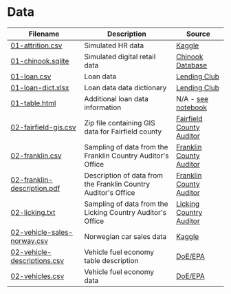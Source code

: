 # Data

|                          Filename                          |                          Description                           |                                                             Source                                                              |
| ---------------------------------------------------------- | -------------------------------------------------------------- | ------------------------------------------------------------------------------------------------------------------------------- |
| [01-attrition.csv](01-attrition.csv)                       | Simulated HR data                                              | [Kaggle](https://www.kaggle.com/pavansubhasht/ibm-hr-analytics-attrition-dataset)                                               |
| [01-chinook.sqlite](01-chinook.sqlite)                     | Simulated digital retail data                                  | [Chinook Database](https://github.com/lerocha/chinook-database)                                                                 |
| [01-loan.csv](01-loan.csv)                                 | Loan data                                                      | [Lending Club](https://www.lendingclub.com/info/download-data.action)                                                           |
| [01-loan-dict.xlsx](01-loan-dict.xlsx)                     | Loan data data dictionary                                      | [Lending Club](https://www.lendingclub.com/info/download-data.action)                                                           |
| [01-table.html](01-table.html)                             | Additional loan data information                               | N/A - [see notebook](../01-Requirements-Data-Identification.ipynb)                                                              |
| [02-fairfield-gis.csv](02-fairfield-gis.zip)               | Zip file containing GIS data for Fairfield county              | [Fairfield County Auditor](https://www.co.fairfield.oh.us/gis/)                                                                 |
| [02-franklin.csv](02-franklin.txt)                         | Sampling of data from the Franklin Country Auditor's Office    | [Franklin County Auditor](http://property.franklincountyauditor.com/_web/forms/htmlframe.aspx?mode=content/auditorservices.htm) |
| [02-franklin-description.pdf](02-franklin-description )    | Description of data from the Franklin Country Auditor's Office | [Franklin County Auditor](http://property.franklincountyauditor.com/_web/forms/htmlframe.aspx?mode=content/auditorservices.htm) |
| [02-licking.txt](02-licking.txt)                           | Sampling of data from the Licking Country Auditor's Office     | [Licking Country Auditor](https://www.lickingcountyohio.us/)                                                                    |
| [02-vehicle-sales-norway.csv](02-vehicle-sales-norway.csv) | Norwegian car sales data                                       | [Kaggle](https://www.kaggle.com/dmi3kno/newcarsalesnorway)                                                                      |
| [02-vehicle-descriptions.csv](02-vehicle-descriptions.csv) | Vehicle fuel economy table description                         | [DoE/EPA](https://www.fueleconomy.gov/feg/ws/index.shtml)                                                                       |
| [02-vehicles.csv](02-vehiles.csv)                          | Vehicle fuel economy data                                      | [DoE/EPA](https://www.fueleconomy.gov/feg/ws/index.shtml)                                                                       |
